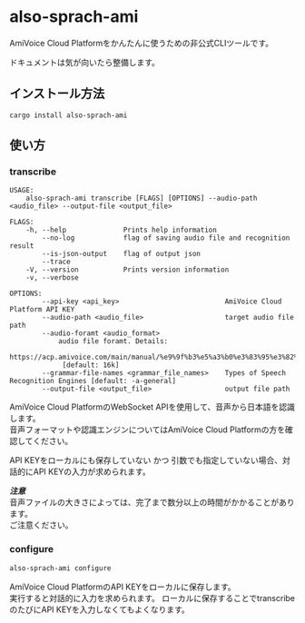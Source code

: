 also-sprach-ami
===

AmiVoice Cloud Platformをかんたんに使うための非公式CLIツールです。

ドキュメントは気が向いたら整備します。

## インストール方法
```
cargo install also-sprach-ami
```

## 使い方
### transcribe
```
USAGE:
    also-sprach-ami transcribe [FLAGS] [OPTIONS] --audio-path <audio_file> --output-file <output_file>

FLAGS:
    -h, --help              Prints help information
        --no-log            flag of saving audio file and recognition result
        --is-json-output    flag of output json
        --trace             
    -V, --version           Prints version information
    -v, --verbose           

OPTIONS:
        --api-key <api_key>                          AmiVoice Cloud Platform API KEY
        --audio-path <audio_file>                    target audio file path
        --audio-foramt <audio_format>
            audio file foramt. Details:
            https://acp.amivoice.com/main/manual/%e9%9f%b3%e5%a3%b0%e3%83%95%e3%82%a9%e3%83%bc%e3%83%9e%e3%83%83%e3%83%88%e3%81%ab%e3%81%a4%e3%81%84%e3%81%a6/
             [default: 16k]
        --grammar-file-names <grammar_file_names>    Types of Speech Recognition Engines [default: -a-general]
        --output-file <output_file>                  output file path
```

AmiVoice Cloud PlatformのWebSocket APIを使用して、音声から日本語を認識します。  
音声フォーマットや認識エンジンについてはAmiVoice Cloud Platformの方を確認してください。  

API KEYをローカルにも保存していない かつ 引数でも指定していない場合、対話的にAPI KEYの入力が求められます。

***注意***  
音声ファイルの大きさによっては、完了まで数分以上の時間がかかることがあります。  
ご注意ください。


### configure
```bash
also-sprach-ami configure
```


AmiVoice Cloud PlatformのAPI KEYをローカルに保存します。  
実行すると対話的に入力を求められます。
ローカルに保存することでtranscribeのたびにAPI KEYを入力しなくてもよくなります。

